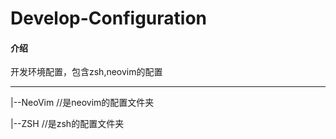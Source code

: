 # Develop-Configuration

#### 介绍
开发环境配置，包含zsh,neovim的配置

-------------------------------
|--NeoVim      //是neovim的配置文件夹  

|--ZSH             //是zsh的配置文件夹